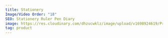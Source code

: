 ```yaml
---
title: Stationery
Image/Video Order: "18"
SEO: Stationery Ruler Pen Diary
image: https://res.cloudinary.com/dhzucwklz/image/upload/v1698924619/Products/_DSC4474-2highreslowreslowreslowres_g8moxv.jpg
tag: product
---
```

